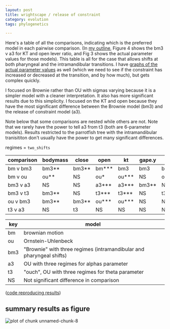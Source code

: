```yaml
---
layout: post
title: wrightscape / release of constraint
category: evolution
tags: phylogenetics

---
```


Here's a table of all the comparisons, indicating which is the preferred model in each pairwise comparison.  (In [my outline](https://github.com/cboettig/wrightscape/blob/master/inst/doc/wrightscape_github.md), Figure 4 shows the bm3 v a3 for KT and open lever ratio, and Fig 3 shows the actual parameter values for those models). This table is all for the case that allows shifts at both pharyngeal and the intramandibular transitions. I have [graphs of the actual parameter values](https://github.com/cboettig/wrightscape/blob/d0cab00702be1e552be0ee63524f20da5395d53e/inst/examples/labrid_mc.md) as well (which we need to see if the constraint has increased or decreased at the transition, and by how much), but gets complex quickly.  

I focused on Brownie rather than OU with sigmas varying because it is a simpler model with a cleaner interpretation. It also has more significant results due to this simplicity. I focused on the KT and open because they have the most significant difference between the Brownie model (bm3) and the release of constraint model (a3).     

 Note below that some comparisons are nested while others are not.   Note that we rarely have the power to tell a3 from t3 (both are 6-parameter models).  Results restricted to the parrotfish tree with the intramandibular tranisititon don't usually have the power to get many significant differences. 

regimes = `two_shifts`

comparison  | bodymass| close |  open | kt    | gape.y| prot.y | AM.y | SH.y | LP.y
------------| --------| ----- | ----- | ----- | ----- | ------ | ---- | ---- | ------ 
bm v bm3    | bm3**   | bm3** | bm*** | bm3   | bm3   | bm3*** |bm3** | bm3**| bm3**
bm v ou     | ou**    |  NS   |  ou*  | ou*** | NS    | ou***  |ou**  | ou*  | NS
bm3 v a3    | NS      |  NS   | a3*** | a3*** | bm3** | NS     | a3*  | NS   | bm3**
bm3 v t3    | bm3**   |  NS   | t3*** | t3*** | NS    | t3***  | NS   | NS   | bm3**
ou v bm3    | bm3**   | bm3** | ou*** | ou*** | NS    | NS     | NS   | NS   | bm3**
t3 v a3     | NS      | t3    | NS    | NS    | NS    | NS     | NS   | t3** | a3* 

key | model 
--- | ---------------
bm  | brownian motion
ou  | Ornstein-Uhlenbeck
bm3 | "Brownie" with three regimes (intramandibular and pharyngeal shifts)
a3  | OU with three regimes for alphas parameter
t3  | "ouch", OU with three regimes for theta parameter
NS  | Not significant difference in comparison 

([code reproducing results](https://github.com/cboettig/wrightscape/blob/798f57c18c84866456aafc864cf9b1fcd1ddef13/inst/examples/labrid_power.md))

## summary results as figure

![plot of chunk unnamed-chunk-8](http://farm8.staticflickr.com/7134/7074425683_d4704fd0b3_o.png) 


